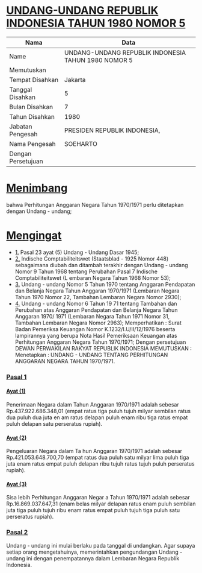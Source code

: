 # [UNDANG-UNDANG REPUBLIK INDONESIA TAHUN 1980 NOMOR 5](http://example.org/legal/document/uu/1980/5)

| Nama | Data |
| ------ | ----- |
|Name|UNDANG-UNDANG REPUBLIK INDONESIA TAHUN 1980 NOMOR 5|
|Memutuskan||
|Tempat Disahkan|Jakarta|
|Tanggal Disahkan|5|
|Bulan Disahkan|7|
|Tahun Disahkan|1980|
|Jabatan Pengesah|PRESIDEN REPUBLIK INDONESIA,|
|Nama Pengesah|SOEHARTO|
|Dengan Persetujuan||
# [Menimbang](http://example.org/legal/document/uu/1980/5/menimbang)
bahwa Perhitungan Anggaran Negara Tahun 1970/1971 perlu ditetapkan dengan Undang - undang;
# [Mengingat](http://example.org/legal/document/uu/1980/5/mengingat)

* [1.](http://example.org/legal/document/uu/1980/5/mengingat/point/0001) Pasal 23 ayat (5) Undang - Undang Dasar 1945;
* [2.](http://example.org/legal/document/uu/1980/5/mengingat/point/0002) Indische Comptabiliteitswet (Staatsblad - 1925 Nomor 448) sebagaimana diubah dan ditambah terakhir dengan Undang - undang Nomor 9 Tahun 1968 tentang Perubahan Pasal 7 Indische Comptabiliteitswet (L embaran Negara Tahun 1968 Nomor 53);
* [3.](http://example.org/legal/document/uu/1980/5/mengingat/point/0003) Undang - undang Nomor 5 Tahun 1970 tentang Anggaran Pendapatan dan Belanja Negara Tahun Anggaran 1970/1971 (Lembaran Negara Tahun 1970 Nomor 22, Tambahan Lembaran Negara Nomor 2930);
* [4.](http://example.org/legal/document/uu/1980/5/mengingat/point/0004) Undang - undang Nomor 6 Tahun 19 71 tentang Tambahan dan Perubahan atas Anggaran Pendapatan dan Belanja Negara Tahun Anggaran 1970/ 1971 (Lembaran Negara Tahun 1971 Nomor 31, Tambahan Lembaran Negara Nomor 2963); Memperhatikan : Surat Badan Pemeriksa Keuangan Nomor K.1232/I.U/II/12/1976 beserta lampirannya yang berupa Nota Hasil Pemeriksaan Keuangan atas Perhitungan Anggaran Negara Tahun 1970/1971; Dengan persetujuan DEWAN PERWAKILAN RAKYAT REPUBLIK INDONESIA MEMUTUSKAN : Menetapkan : UNDANG - UNDANG TENTANG PERHITUNGAN ANGGARAN NEGARA TAHUN 1970/1971.

### [Pasal 1](http://example.org/legal/document/uu/1980/5/pasal/0001)

#### [Ayat (1)](http://example.org/legal/document/uu/1980/5/pasal/0001/version/19800705/ayat/0001)
Penerimaan Negara dalam Tahun Anggaran 1970/1971 adalah sebesar Rp.437.922.686.348,01 (empat ratus tiga puluh tujuh milyar sembilan ratus dua puluh dua juta en am ratus delapan puluh enam ribu tiga ratus empat puluh delapan satu perseratus rupiah).

#### [Ayat (2)](http://example.org/legal/document/uu/1980/5/pasal/0001/version/19800705/ayat/0002)
Pengeluaran Negara dalam Ta hun Anggaran 1970/1971 adalah sebesar Rp.421.053.648.700,70 (empat ratus dua puluh satu milyar lima puluh tiga juta enam ratus empat puluh delapan ribu tujuh ratus tujuh puluh perseratus rupiah).

#### [Ayat (3)](http://example.org/legal/document/uu/1980/5/pasal/0001/version/19800705/ayat/0003)
Sisa lebih Perhitungan Anggaran Negar a Tahun 1970/1971 adalah sebesar Rp.16.869.037.647,31 (enam belas milyar delapan ratus enam puluh sembilan juta tiga puluh tujuh ribu enam ratus empat puluh tujuh tiga puluh satu perseratus rupiah).


### [Pasal 2](http://example.org/legal/document/uu/1980/5/pasal/0002)
Undang - undang ini mulai berlaku pada tanggal di undangkan. Agar supaya setiap orang mengetahuinya, memerintahkan pengundangan Undang - undang ini dengan penempatannya dalam Lembaran Negara Republik Indonesia.
